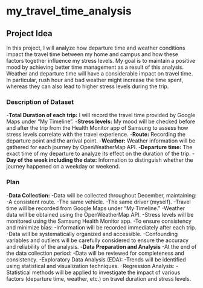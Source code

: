 # my_travel_time_analysis
## Project Idea
In this project, I will analyze how departure time and weather conditions impact the travel time between my home and campus and how these factors together influence my stress levels. My goal is to maintain a positive mood by achieving better time management as a result of this analysis. Weather and departure time will have a considerable impact on travel time. In particular, rush hour and bad weather might increase the time spent, whereas they can also lead to higher stress levels during the trip.


### Description of Dataset
-**Total Duration of each trip:** I will record the travel time provided by Google Maps under “My Timeline”.
-**Stress levels:** My mood will be checked before and after the trip from the Health Monitor app of Samsung to assess how stress levels correlate with the travel experience.
-**Route:** Recording the departure point and the arrival point.
-**Weather:** Weather information will be gathered for each journey by OpenWeatherMap API.
-**Departure time:** The exact time of my departure to analyze its effect on the duration of the trip.
-**Day of the week including the date:** Information to distinguish whether the journey happened on a weekday or weekend.


### Plan
-**Data Collection:**
	-Data will be collected throughout December, maintaining:
		-A consistent route.
		-The same vehicle.
  		-The same driver (myself).
	-Travel time will be recorded from Google Maps under “My Timeline.”
	-Weather data will be obtained using the OpenWeatherMap API.
	-Stress levels will be monitored using the Samsung Health Monitor app.
	-To ensure consistency and minimize bias:
		-Information will be recorded immediately after each trip.
		-Data will be systematically organized and accessible.
	-Confounding variables and outliers will be carefully considered to ensure the accuracy and reliability of the analysis.
-**Data Preparation and Analysis**
	-At the end of the data collection period:
		-Data will be reviewed for completeness and consistency.
	-Exploratory Data Analysis (EDA):
		-Trends will be identified using statistical and visualization techniques.
	-Regression Analysis:
		-Statistical methods will be applied to investigate the impact of various factors (departure time, weather, etc.) on travel duration and stress levels.




 
